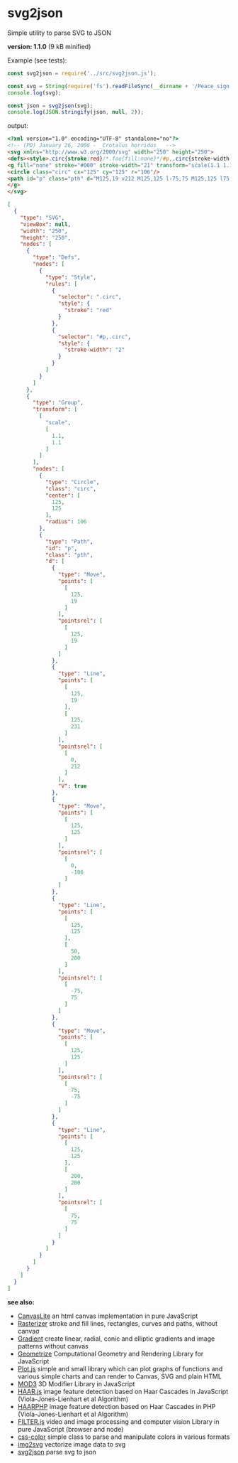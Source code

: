# svg2json

Simple utility to parse SVG to JSON

**version: 1.1.0** (9 kB minified)


Example (see tests):

```javascript
const svg2json = require('../src/svg2json.js');

const svg = String(require('fs').readFileSync(__dirname + '/Peace_sign.svg', {encoding: 'ascii'}));
console.log(svg);

const json = svg2json(svg);
console.log(JSON.stringify(json, null, 2));
```

output:

```html
<?xml version="1.0" encoding="UTF-8" standalone="no"?>
<!-- (PD) January 26, 2006 - _Crotalus horridus_  -->
<svg xmlns="http://www.w3.org/2000/svg" width="250" height="250">
<defs><style>.circ{stroke:red}/*.foo{fill:none}*/#p,.circ{stroke-width:2}</style></defs>
<g fill="none" stroke="#000" stroke-width="21" transform="scale(1.1 1.1)">
<circle class="circ" cx="125" cy="125" r="106"/>
<path id="p" class="pth" d="M125,19 v212 M125,125 l-75,75 M125,125 l75,75"/>
</g>
</svg>
```

```json
[
  {
    "type": "SVG",
    "viewBox": null,
    "width": "250",
    "height": "250",
    "nodes": [
      {
        "type": "Defs",
        "nodes": [
          {
            "type": "Style",
            "rules": [
              {
                "selector": ".circ",
                "style": {
                  "stroke": "red"
                }
              },
              {
                "selector": "#p,.circ",
                "style": {
                  "stroke-width": "2"
                }
              }
            ]
          }
        ]
      },
      {
        "type": "Group",
        "transform": [
          [
            "scale",
            [
              1.1,
              1.1
            ]
          ]
        ],
        "nodes": [
          {
            "type": "Circle",
            "class": "circ",
            "center": [
              125,
              125
            ],
            "radius": 106
          },
          {
            "type": "Path",
            "id": "p",
            "class": "pth",
            "d": [
              {
                "type": "Move",
                "points": [
                  [
                    125,
                    19
                  ]
                ],
                "pointsrel": [
                  [
                    125,
                    19
                  ]
                ]
              },
              {
                "type": "Line",
                "points": [
                  [
                    125,
                    19
                  ],
                  [
                    125,
                    231
                  ]
                ],
                "pointsrel": [
                  [
                    0,
                    212
                  ]
                ],
                "V": true
              },
              {
                "type": "Move",
                "points": [
                  [
                    125,
                    125
                  ]
                ],
                "pointsrel": [
                  [
                    0,
                    -106
                  ]
                ]
              },
              {
                "type": "Line",
                "points": [
                  [
                    125,
                    125
                  ],
                  [
                    50,
                    200
                  ]
                ],
                "pointsrel": [
                  [
                    -75,
                    75
                  ]
                ]
              },
              {
                "type": "Move",
                "points": [
                  [
                    125,
                    125
                  ]
                ],
                "pointsrel": [
                  [
                    75,
                    -75
                  ]
                ]
              },
              {
                "type": "Line",
                "points": [
                  [
                    125,
                    125
                  ],
                  [
                    200,
                    200
                  ]
                ],
                "pointsrel": [
                  [
                    75,
                    75
                  ]
                ]
              }
            ]
          }
        ]
      }
    ]
  }
]
```

**see also:**

* [CanvasLite](https://github.com/foo123/CanvasLite) an html canvas implementation in pure JavaScript
* [Rasterizer](https://github.com/foo123/Rasterizer) stroke and fill lines, rectangles, curves and paths, without canvaσ
* [Gradient](https://github.com/foo123/Gradient) create linear, radial, conic and elliptic gradients and image patterns without canvas
* [Geometrize](https://github.com/foo123/Geometrize) Computational Geometry and Rendering Library for JavaScript
* [Plot.js](https://github.com/foo123/Plot.js) simple and small library which can plot graphs of functions and various simple charts and can render to Canvas, SVG and plain HTML
* [MOD3](https://github.com/foo123/MOD3) 3D Modifier Library in JavaScript
* [HAAR.js](https://github.com/foo123/HAAR.js) image feature detection based on Haar Cascades in JavaScript (Viola-Jones-Lienhart et al Algorithm)
* [HAARPHP](https://github.com/foo123/HAARPHP) image feature detection based on Haar Cascades in PHP (Viola-Jones-Lienhart et al Algorithm)
* [FILTER.js](https://github.com/foo123/FILTER.js) video and image processing and computer vision Library in pure JavaScript (browser and node)
* [css-color](https://github.com/foo123/css-color) simple class to parse and manipulate colors in various formats
* [img2svg](https://github.com/foo123/img2svg) vectorize image data to svg
* [svg2json](https://github.com/foo123/svg2json) parse svg to json

